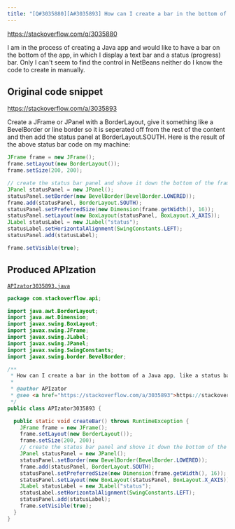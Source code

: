 ```yaml
---
title: "[Q#3035880][A#3035893] How can I create a bar in the bottom of a Java app, like a status bar?"
---
```


https://stackoverflow.com/q/3035880

I am in the process of creating a Java app and would like to have a bar
on the bottom of the app, in which I display a text bar and a status (progress) bar.
Only I can't seem to find the control in NetBeans neither do I know the code to create in manually.



## Original code snippet

https://stackoverflow.com/a/3035893

Create a JFrame or JPanel with a BorderLayout, give it something like a BevelBorder or line border so it is seperated off from the rest of the content and then add the status panel at BorderLayout.SOUTH.
Here is the result of the above status bar code on my machine:


```java
JFrame frame = new JFrame();
frame.setLayout(new BorderLayout());
frame.setSize(200, 200);

// create the status bar panel and shove it down the bottom of the frame
JPanel statusPanel = new JPanel();
statusPanel.setBorder(new BevelBorder(BevelBorder.LOWERED));
frame.add(statusPanel, BorderLayout.SOUTH);
statusPanel.setPreferredSize(new Dimension(frame.getWidth(), 16));
statusPanel.setLayout(new BoxLayout(statusPanel, BoxLayout.X_AXIS));
JLabel statusLabel = new JLabel("status");
statusLabel.setHorizontalAlignment(SwingConstants.LEFT);
statusPanel.add(statusLabel);

frame.setVisible(true);
```

## Produced APIzation

[`APIzator3035893.java`](/data/search/java/APIzator3035893.java)

```java
package com.stackoverflow.api;

import java.awt.BorderLayout;
import java.awt.Dimension;
import javax.swing.BoxLayout;
import javax.swing.JFrame;
import javax.swing.JLabel;
import javax.swing.JPanel;
import javax.swing.SwingConstants;
import javax.swing.border.BevelBorder;

/**
 * How can I create a bar in the bottom of a Java app, like a status bar?
 *
 * @author APIzator
 * @see <a href="https://stackoverflow.com/a/3035893">https://stackoverflow.com/a/3035893</a>
 */
public class APIzator3035893 {

  public static void createBar() throws RuntimeException {
    JFrame frame = new JFrame();
    frame.setLayout(new BorderLayout());
    frame.setSize(200, 200);
    // create the status bar panel and shove it down the bottom of the frame
    JPanel statusPanel = new JPanel();
    statusPanel.setBorder(new BevelBorder(BevelBorder.LOWERED));
    frame.add(statusPanel, BorderLayout.SOUTH);
    statusPanel.setPreferredSize(new Dimension(frame.getWidth(), 16));
    statusPanel.setLayout(new BoxLayout(statusPanel, BoxLayout.X_AXIS));
    JLabel statusLabel = new JLabel("status");
    statusLabel.setHorizontalAlignment(SwingConstants.LEFT);
    statusPanel.add(statusLabel);
    frame.setVisible(true);
  }
}
```